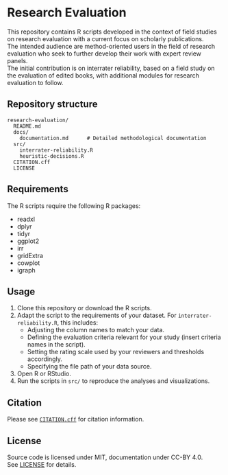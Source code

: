 # Research Evaluation

This repository contains R scripts developed in the context of field
studies on research evaluation with a current focus on scholarly publications.  
The intended audience are method-oriented users in the field of research evaluation who seek to further develop their work with expert review panels.  
The initial contribution is on interrater reliability, based on a field study on the evaluation of edited books, with additional modules for research evaluation to follow.

## Repository structure

    research-evaluation/
      README.md
      docs/
        documentation.md      # Detailed methodological documentation
      src/
        interrater-reliability.R
        heuristic-decisions.R
      CITATION.cff
      LICENSE

## Requirements

The R scripts require the following R packages:
- readxl  
- dplyr  
- tidyr  
- ggplot2  
- irr  
- gridExtra  
- cowplot  
- igraph  

## Usage
1. Clone this repository or download the R scripts.
2. Adapt the script to the requirements of your dataset. For `interrater-reliability.R`, this includes:
   - Adjusting the column names to match your data.  
   - Defining the evaluation criteria relevant for your study (insert criteria names in the script).  
   - Setting the rating scale used by your reviewers and thresholds accordingly.  
   - Specifying the file path of your data source.  
3. Open R or RStudio.  
4. Run the scripts in `src/` to reproduce the analyses and visualizations.  


## Citation

Please see [`CITATION.cff`](CITATION.cff) for citation information.

## License
Source code is licensed under MIT, documentation under CC-BY 4.0.  
See [LICENSE](LICENSE) for details.




